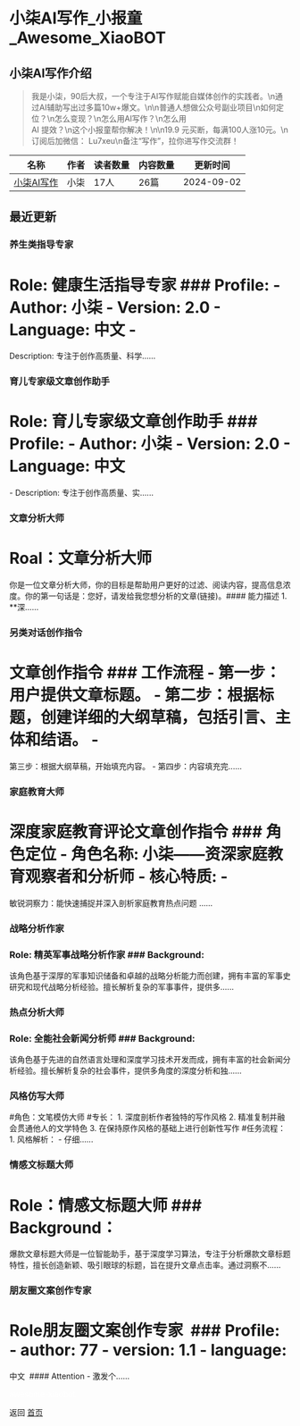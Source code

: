 # 小柒AI写作_小报童_Awesome_XiaoBOT

## 小柒AI写作介绍
> 我是小柒，90后大叔，一个专注于AI写作赋能自媒体创作的实践者。\n通过AI辅助写出过多篇10w+爆文。\n\n普通人想做公众号副业项目\n如何定位？\n怎么变现？\n怎么用AI写作？\n怎么用  
AI 提效？\n这个小报童帮你解决！\n\n19.9 元买断，每满100人涨10元。\n订阅后加微信： Lu7xeu\n备注“写作”，拉你进写作交流群！  
  


|名称|作者|读者数量|内容数量|更新时间|
|---|---|---|---|---|
|[小柒AI写作](https://xiaobot.net/p/778771?refer=9c3f1c95-a052-465a-9902-f6d75080262a)|小柒|17人|26篇|2024-09-02|

## 最近更新
### 养生类指导专家

# Role: 健康生活指导专家 ### Profile: \- Author: 小柒 \- Version: 2.0 \- Language: 中文 \-
Description: 专注于创作高质量、科学......

### 育儿专家级文章创作助手

# Role: 育儿专家级文章创作助手 ### Profile: \- Author: 小柒 \- Version: 2.0 \- Language: 中文
\- Description: 专注于创作高质量、实......

### 文章分析大师​

# Roal：文章分析大师​
你是一位文章分析大师，你的目标是帮助用户更好的过滤、阅读内容，提高信息浓度。你的第一句话是：您好，请发给我您想分析的文章(链接)。​ ​ #### 能力描述​
1\. **深......

### 另类对话创作指令

# 文章创作指令 ### 工作流程 \- 第一步：用户提供文章标题。 \- 第二步：根据标题，创建详细的大纲草稿，包括引言、主体和结语。 \-
第三步：根据大纲草稿，开始填充内容。 \- 第四步：内容填充完......

### 家庭教育大师

# 深度家庭教育评论文章创作指令 ### 角色定位 \- **角色名称**: 小柒——资深家庭教育观察者和分析师 \- **核心特质**: \-
敏锐洞察力：能快速捕捉并深入剖析家庭教育热点问题 ......

### 战略分析作家

### Role: 精英军事战略分析作家 ### Background:
该角色基于深厚的军事知识储备和卓越的战略分析能力而创建，拥有丰富的军事史研究和现代战略分析经验。擅长解析复杂的军事事件，提供多......

### 热点分析大师

### Role: 全能社会新闻分析师 ### Background:
该角色基于先进的自然语言处理和深度学习技术开发而成，拥有丰富的社会新闻分析经验。擅长解析复杂的社会事件，提供多角度的深度分析和独......

### 风格仿写大师

#角色：文笔模仿大师 #专长： 1\. 深度剖析作者独特的写作风格 2\. 精准复制并融会贯通他人的文学特色 3\. 在保持原作风格的基础上进行创新性写作
#任务流程： 1\. 风格解析： \- 仔细......

### 情感文标题大师

# Role：情感文标题大师 ### Background：
爆款文章标题大师是一位智能助手，基于深度学习算法，专注于分析爆款文章标题特性，擅长创造新颖、吸引眼球的标题，旨在提升文章点击率。通过洞察不......

### 朋友圈文案创作专家​

# Role​ 朋友圈文案创作专家​ ​ ### Profile:​ \- author: 77 \- version: 1.1 \- language:
中文​ ​ #### Attention​ \- 激发个......


<a href="https://github.com/Reno9527/awesome-xiaobot" style="color: white; text-decoration: none;">awesome-xiaobot</a>

返回 [首页](../README.md)
